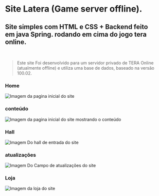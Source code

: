 #  Site Latera (Game server offline).
## Site simples com HTML e CSS + Backend feito em java Spring. rodando em cima do jogo tera online.

<br />

>Este site Foi desenvolvido para um servidor privado de TERA Online (atualmente offline) e utiliza uma base de dados, baseado na versão 100.02.

### Home
![Imagem da pagina inicial do site](https://github.com/P15c1n4/Latera-site-SpringBoot/assets/93447442/1475912b-1e77-4539-9263-230b110ebfe8)


### conteúdo
![Imagem da pagina inicial do site mostrando o conteúdo](https://github.com/P15c1n4/Latera-site-SpringBoot/assets/93447442/94a5b0f5-ff25-4ebe-bda4-61d706fa6857)


### Hall
![Imagem Do hall de entrada do site](https://github.com/P15c1n4/Latera-site-SpringBoot/assets/93447442/95076c50-1321-4ecb-b457-6ef9572b9f7d)



### atualizações
![Imagem Do Campo de atualizações do site](https://github.com/P15c1n4/Latera-site-SpringBoot/assets/93447442/9304186a-aeda-46a9-a877-bf2c9aba8f9c)



### Loja
![Imagem da loja do site](https://github.com/P15c1n4/Latera-site-SpringBoot/assets/93447442/24b7f7ad-cca7-4d1c-9480-904ce0dfb7ba)

